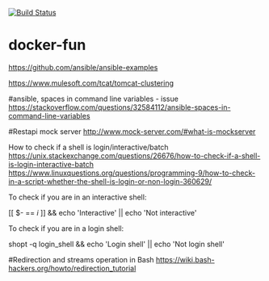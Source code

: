 [![Build Status](https://travis-ci.org/starnowski/docker-fun.svg?branch=master)](https://travis-ci.org/starnowski/docker-fun)

# docker-fun

https://github.com/ansible/ansible-examples


https://www.mulesoft.com/tcat/tomcat-clustering


#ansible, spaces in command line variables - issue
https://stackoverflow.com/questions/32584112/ansible-spaces-in-command-line-variables


#Restapi mock server
http://www.mock-server.com/#what-is-mockserver

How to check if a shell is login/interactive/batch
https://unix.stackexchange.com/questions/26676/how-to-check-if-a-shell-is-login-interactive-batch
https://www.linuxquestions.org/questions/programming-9/how-to-check-in-a-script-whether-the-shell-is-login-or-non-login-360629/

To check if you are in an interactive shell:

[[ $- == *i* ]] && echo 'Interactive' || echo 'Not interactive'

To check if you are in a login shell:

shopt -q login_shell && echo 'Login shell' || echo 'Not login shell'

#Redirection and streams operation in Bash
https://wiki.bash-hackers.org/howto/redirection_tutorial
